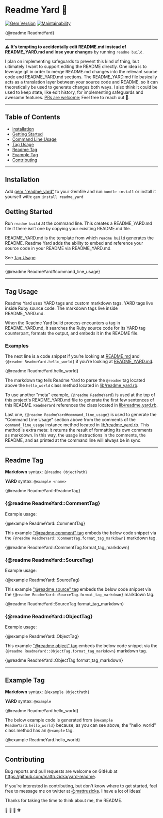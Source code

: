 # Readme Yard 🌿
[![Gem Version](https://badge.fury.io/rb/readme_yard.svg)](https://badge.fury.io/rb/readme_yard)
[![Maintainability](https://api.codeclimate.com/v1/badges/9fe0012930c3886dbe00/maintainability)](https://codeclimate.com/github/mattruzicka/readme_yard/maintainability)

{@readme ReadmeYard}

---

⚠️ **It's tempting to accidentally edit README.md instead of README_YARD.md and lose your changes** by running `readme build`.

I plan on implementing safeguards to prevent this kind of thing, but ultimately I want to support editing the README directly. One idea is to leverage git in order to merge README.md changes into the relevant source code and README_YARD.md sections. The README_YARD.md file basically acts as a translation layer between your source code and README, so it can theoretically be used to generate changes both ways. I also think it could be used to keep state, like edit history, for implementing safeguards and awesome features. [PRs are welcome](#contributing); Feel free to reach out 🙂.

---

## Table of Contents
- [Installation](#installation)
- [Getting Started](#getting-started)
- [Command Line Usage](#command-line-usage)
- [Tag Usage](#tag-usage)
- [Readme Tag](#readme-tag)
- [Example Tag](#example-tag)
- [Contributing](#contributing)

---

## Installation

Add [gem "readme_yard"](https://rubygems.org/gems/readme_yard) to your Gemfile and run `bundle install` or install it yourself with: `gem install readme_yard`

## Getting Started

Run `readme build` at the command line. This creates a README_YARD.md file if there isn’t one by copying your exisiting README.md file.

README_YARD.md is the template from which `readme build` generates the README. Readme Yard adds the ability to embed and reference your source code in your README via README_YARD.md.

See [Tag Usage](#tag-usage).

---

{@readme ReadmeYard#command_line_usage}

---

## Tag Usage

Readme Yard uses YARD tags and custom markdown tags. YARD tags live inside Ruby source code. The markdown tags live inside README_YARD.md.

When the Readme Yard build process encounters a tag in README_YARD.md, it searches the Ruby source code for its YARD tag counterpart, formats the output, and embeds it in the README file.

### Examples

The next line is a code snippet if you’re looking at [README.md](https://github.com/mattruzicka/README/blob/main/README_YARD.md) and `{@readme ReadmeYard.hello_world}` if you’re looking at [README_YARD.md](https://github.com/mattruzicka/readme_yard/blob/main/README_YARD.md).

{@readme ReadmeYard.hello_world}

The markdown tag tells Readme Yard to parse the `@readme` tag located above the `hello_world` class method located in [lib/readme_yard.rb](https://github.com/mattruzicka/readme_yard/blob/main/lib/readme_yard.rb).

To use another "meta" example, `{@readme ReadmeYard}` is used at the top of this project's README_YARD.md file to generate the first few sentences of this README. `ReadmeYard` references the class located in [lib/readme_yard.rb](https://github.com/mattruzicka/readme_yard/blob/main/lib/readme_yard.rb).

Last one, `{@readme ReadmeYard#command_line_usage}` is used to generate the "Command Line Usage" section above from the comments of the `command_line_usage` instance method located in [lib/readme_yard.rb](https://github.com/mattruzicka/readme_yard/blob/main/lib/readme_yard.rb). This method is extra meta: it returns the result of formatting its own comments as markdown. In this way, the usage instructions in the comments, the README, and as printed at the command line will always be in sync.

---

## Readme Tag

**Markdown** syntax: `{@readme ObjectPath}`

**YARD** syntax: `@example <name>`

{@readme ReadmeYard::ReadmeTag}

### {@readme ReadmeYard::CommentTag}

Example usage:

{@example ReadmeYard::CommentTag}

This example ["@readme comment" tag](https://github.com/mattruzicka/readme_yard/blob/main/lib/readme_yard/comment_tag.rb) embeds the below code snippet via the `{@readme ReadmeYard::CommentTag.format_tag_markdown}` markdown tag.

{@readme ReadmeYard::CommentTag.format_tag_markdown}

### {@readme ReadmeYard::SourceTag}

Example usage:

{@example ReadmeYard::SourceTag}

This example ["@readme source" tag](https://github.com/mattruzicka/readme_yard/blob/main/lib/readme_yard/source_tag.rb) embeds the below code snippet via the `{@readme ReadmeYard::SourceTag.format_tag_markdown}` markdown tag.

{@readme ReadmeYard::SourceTag.format_tag_markdown}

### {@readme ReadmeYard::ObjectTag}

Example usage:

{@example ReadmeYard::ObjectTag}

This example ["@readme object" tag](https://github.com/mattruzicka/readme_yard/blob/main/lib/readme_yard/object_tag.rb) embeds the below code snippet via the `{@readme ReadmeYard::ObjectTag.format_tag_markdown}` markdown tag.

{@readme ReadmeYard::ObjectTag.format_tag_markdown}


---

## Example Tag

**Markdown** syntax: `{@example ObjectPath}`

**YARD** syntax: `@example`

{@readme ReadmeYard.hello_world}

The below example code is generated from `{@example ReadmeYard.hello_world}` because, as you can see above, the "hello_world" class method has an `@example` tag.

{@example ReadmeYard.hello_world}

---

## Contributing

Bug reports and pull requests are welcome on GitHub at https://github.com/mattruzicka/yard-readme.

If you're interested in contributing, but don't know where to get started, feel free to message me on twitter at [@mattruzicka](https://twitter.com/mattruzicka). I have a lot of ideas!

Thanks for taking the time to think about me, the README.

🌿 🥏 🌱 ⚽
